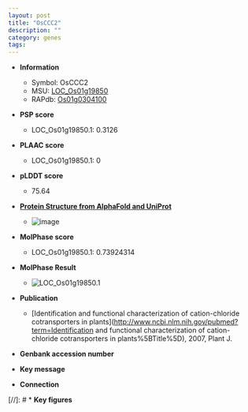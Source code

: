 ```yaml
---
layout: post
title: "OsCCC2"
description: ""
category: genes
tags: 
---
```


* **Information**  
    + Symbol: OsCCC2  
    + MSU: [LOC_Os01g19850](http://rice.plantbiology.msu.edu/cgi-bin/ORF_infopage.cgi?orf=LOC_Os01g19850)  
    + RAPdb: [Os01g0304100](http://rapdb.dna.affrc.go.jp/viewer/gbrowse_details/irgsp1?name=Os01g0304100)  

* **PSP score**  
    + LOC_Os01g19850.1: 0.3126 

* **PLAAC score**  
    + LOC_Os01g19850.1: 0 

* **pLDDT score**
    + 75.64

* **[Protein Structure from AlphaFold and UniProt](https://www.uniprot.org/uniprotkb/Q657W3/entry#structure)**
    + ![image](https://ricepsp.github.io/images/Q6/AF-Q657W3-F1.png)

* **MolPhase score**
    + LOC_Os01g19850.1: 0.73924314

* **MolPhase Result**
    + ![LOC_Os01g19850.1](https://304243504.github.io/Pictures/LOC_Os01g/LOC_Os01g19850.1.png)

* **Publication**  
    + [Identification and functional characterization of cation-chloride cotransporters in plants](http://www.ncbi.nlm.nih.gov/pubmed?term=Identification and functional characterization of cation-chloride cotransporters in plants%5BTitle%5D), 2007, Plant J.

* **Genbank accession number**  

* **Key message**  

* **Connection**  

[//]: # * **Key figures**  


